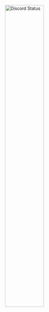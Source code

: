 <a href="https://discord.com/users/217998824671674368" target="_blank">
	<img width="50%" alt="Discord Status" src="https://lanyard.cnrad.dev/api/217998824671674368?bg=1f1f1f&borderRadius=5px&hideBadges=true">
</a>

